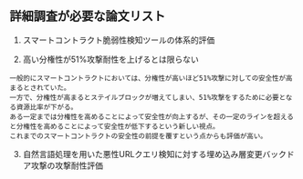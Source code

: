 ## 詳細調査が必要な論文リスト
1. スマートコントラクト脆弱性検知ツールの体系的評価

2. 高い分権性が51%攻撃耐性を上げるとは限らない
```
一般的にスマートコントラクトにおいては、分権性が高いほど51%攻撃に対しての安全性が高まるとされていた。  
一方で、分権性が高まるとステイルブロックが増えてしまい、51%攻撃をするために必要となる資源比率が下がる。  
ある一定までは分権性を高めることによって安全性が向上するが、その一定のラインを超えると分権性を高めることによって安全性が低下するという新しい視点。
これまでのスマートコントラクトの安全性の前提を覆すという点からも評価が高い。
```

3. 自然言語処理を用いた悪性URLクエリ検知に対する埋め込み層変更バックドア攻撃の攻撃耐性評価